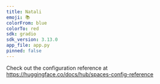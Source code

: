 ```yaml
---
title: Natali
emoji: 📚
colorFrom: blue
colorTo: red
sdk: gradio
sdk_version: 3.13.0
app_file: app.py
pinned: false
---
```


Check out the configuration reference at https://huggingface.co/docs/hub/spaces-config-reference
